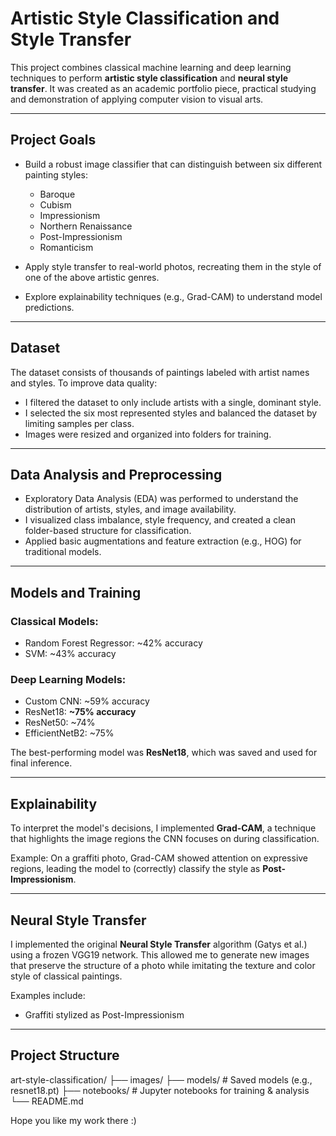 # Artistic Style Classification and Style Transfer

This project combines classical machine learning and deep learning techniques to perform **artistic style classification** and **neural style transfer**. It was created as an academic portfolio piece, practical studying and demonstration of applying computer vision to visual arts.

---

## Project Goals

- Build a robust image classifier that can distinguish between six different painting styles:
  - Baroque
  - Cubism
  - Impressionism
  - Northern Renaissance
  - Post-Impressionism
  - Romanticism

- Apply style transfer to real-world photos, recreating them in the style of one of the above artistic genres.
- Explore explainability techniques (e.g., Grad-CAM) to understand model predictions.

---

## Dataset

The dataset consists of thousands of paintings labeled with artist names and styles. To improve data quality:

- I filtered the dataset to only include artists with a single, dominant style.
- I selected the six most represented styles and balanced the dataset by limiting samples per class.
- Images were resized and organized into folders for training.

---

## Data Analysis and Preprocessing

- Exploratory Data Analysis (EDA) was performed to understand the distribution of artists, styles, and image availability.
- I visualized class imbalance, style frequency, and created a clean folder-based structure for classification.
- Applied basic augmentations and feature extraction (e.g., HOG) for traditional models.

---

## Models and Training

### Classical Models:
- Random Forest Regressor: ~42% accuracy
- SVM: ~43% accuracy

### Deep Learning Models:
- Custom CNN: ~59% accuracy
- ResNet18: **~75% accuracy**
- ResNet50: ~74%
- EfficientNetB2: ~75%

The best-performing model was **ResNet18**, which was saved and used for final inference.

---

## Explainability

To interpret the model's decisions, I implemented **Grad-CAM**, a technique that highlights the image regions the CNN focuses on during classification.

Example: On a graffiti photo, Grad-CAM showed attention on expressive regions, leading the model to (correctly) classify the style as **Post-Impressionism**.

---

## Neural Style Transfer

I implemented the original **Neural Style Transfer** algorithm (Gatys et al.) using a frozen VGG19 network. This allowed me to generate new images that preserve the structure of a photo while imitating the texture and color style of classical paintings.

Examples include:
- Graffiti stylized as Post-Impressionism

---

## Project Structure

art-style-classification/
├── images/
├── models/                  # Saved models (e.g., resnet18.pt)
├── notebooks/               # Jupyter notebooks for training & analysis
└── README.md

Hope you like my work there :)
